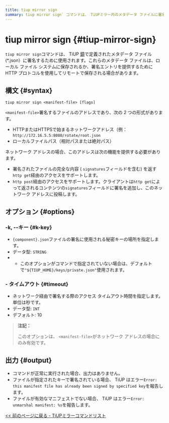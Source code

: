 ```yaml
---
title: tiup mirror sign
summary: tiup mirror sign` コマンドは、 TiUPミラー内のメタデータ ファイルに署名するために使用されます。ネットワーク アドレスとローカル ファイル パスをサポートします。オプションには、秘密キーの場所の指定や、ネットワーク署名のアクセス タイムアウトの設定が含まれます。正常に実行された場合は出力は表示されませんが、署名が重複している場合やマニフェスト ファイルが無効な場合はエラーが報告されます。
---
```


# tiup mirror sign {#tiup-mirror-sign}

`tiup mirror sign`コマンドは、 TiUP [鏡](/tiup/tiup-mirror-reference.md)で定義されたメタデータ ファイル (*.json）に署名するために使用されます。これらのメタデータ ファイルは、ローカル ファイル システムに保存されるか、署名エントリを提供するために HTTP プロトコルを使用してリモートで保存される場合があります。

## 構文 {#syntax}

```shell
tiup mirror sign <manifest-file> [flags]
```

`<manifest-file>`署名するファイルのアドレスであり、次の 2 つの形式があります。

-   HTTPまたはHTTPSで始まるネットワークアドレス（例： `http://172.16.5.5:8080/rotate/root.json`
-   ローカルファイルパス（相対パスまたは絶対パス）

ネットワーク アドレスの場合、このアドレスは次の機能を提供する必要があります。

-   署名されたファイルの完全な内容 ( `signatures`フィールドを含む) を返す`http get`経由のアクセスをサポートします。
-   `http post`経由のアクセスをサポートします。クライアントは`http get`によって返されるコンテンツの`signatures`フィールドに署名を追加し、このネットワーク アドレスに投稿します。

## オプション {#options}

### -k, --キー {#k-key}

-   `{component}.json`ファイルの署名に使用される秘密キーの場所を指定します。
-   データ型: `STRING`
-   -   このオプションがコマンドで指定されていない場合は、デフォルトで`"${TIUP_HOME}/keys/private.json"`使用されます。

### - タイムアウト {#timeout}

-   ネットワーク経由で署名する際のアクセス タイムアウト時間を指定します。単位は秒です。
-   データ型: `INT`
-   デフォルト: 10

> **注記：**
>
> このオプションは、 `<manifest-file>`がネットワーク アドレスの場合にのみ有効です。

## 出力 {#output}

-   コマンドが正常に実行された場合、出力はありません。
-   ファイルが指定されたキーで署名されている場合、 TiUP はエラー`Error: this manifest file has already been signed by specified key`を報告します。
-   ファイルが有効なマニフェストでない場合、 TiUP はエラー`Error: unmarshal manifest: %s`を報告します。

[&lt;&lt; 前のページに戻る - TiUPミラーコマンドリスト](/tiup/tiup-command-mirror.md#command-list)
